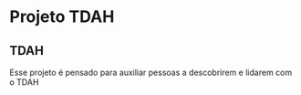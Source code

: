 Projeto TDAH
==============

## TDAH

Esse projeto é pensado para auxiliar pessoas a descobrirem e lidarem com o TDAH
